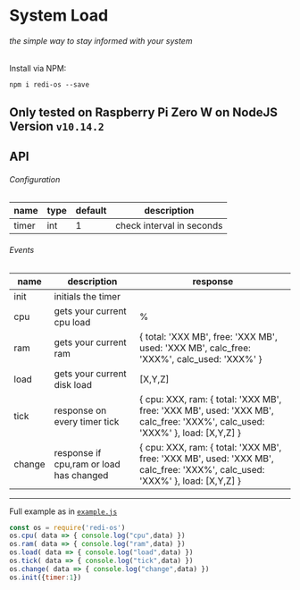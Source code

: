 # System Load
###### the simple way to stay informed with your system
Install via NPM:
```npm
npm i redi-os --save
```
Only tested on Raspberry Pi Zero W on NodeJS Version `v10.14.2`
---
## API
###### Configuration
name|type|default|description
--- | --- | --- | ---
timer|int|1|check interval in seconds
###### Events
name|description|response
--- | --- | ---
init|initials the timer|
cpu|gets your current cpu load|%
ram|gets your current ram| { total: 'XXX MB', free: 'XXX MB', used: 'XXX MB', calc_free: 'XXX%', calc_used: 'XXX%' }
load|gets your current disk load|[X,Y,Z]
tick|response on every timer tick|{ cpu: XXX, ram: { total: 'XXX MB', free: 'XXX MB', used: 'XXX MB', calc_free: 'XXX%', calc_used: 'XXX%' }, load: [X,Y,Z] }
change|response if cpu,ram or load has changed|{ cpu: XXX, ram: { total: 'XXX MB', free: 'XXX MB', used: 'XXX MB', calc_free: 'XXX%', calc_used: 'XXX%' }, load: [X,Y,Z] }
---
Full example as in [`example.js`](https://github.com/ReDiGermany/redi-os/blob/master/example.js)
```javascript
const os = require('redi-os')
os.cpu( data => { console.log("cpu",data) })
os.ram( data => { console.log("ram",data) })
os.load( data => { console.log("load",data) })
os.tick( data => { console.log("tick",data) })
os.change( data => { console.log("change",data) })
os.init({timer:1})

```
